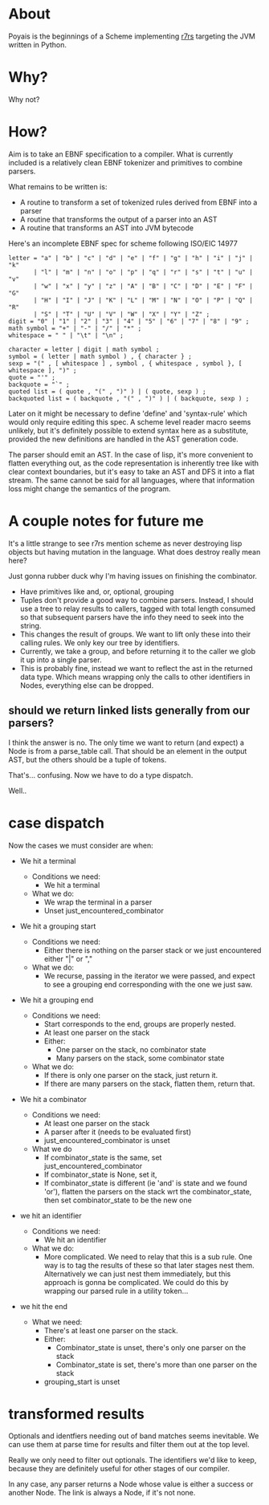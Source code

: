 # About

Poyais is the beginnings of a Scheme implementing [r7rs](https://r7rs.org) targeting the JVM written in Python.

# Why?

Why not?

# How?
Aim is to take an EBNF specification to a compiler. What is currently included is a relatively clean EBNF tokenizer and primitives to combine parsers.

What remains to be written is:
 - A routine to transform a set of tokenized rules derived from EBNF into a parser
 - A routine that transforms the output of a parser into an AST
 - A routine that transforms an AST into JVM bytecode
 
Here's an incomplete EBNF spec for scheme following ISO/EIC 14977
``` ebnf
letter = "a" | "b" | "c" | "d" | "e" | "f" | "g" | "h" | "i" | "j" | "k" 
       | "l" | "m" | "n" | "o" | "p" | "q" | "r" | "s" | "t" | "u" | "v"
       | "w" | "x" | "y" | "z" | "A" | "B" | "C" | "D" | "E" | "F" | "G"
       | "H" | "I" | "J" | "K" | "L" | "M" | "N" | "O" | "P" | "Q" | "R"
       | "S" | "T" | "U" | "V" | "W" | "X" | "Y" | "Z" ;
digit = "0" | "1" | "2" | "3" | "4" | "5" | "6" | "7" | "8" | "9" ;
math symbol = "+" | "-" | "/" | "*" ;
whitespace = " " | "\t" | "\n" ;

character = letter | digit | math symbol ;
symbol = ( letter | math symbol ) , { character } ;
sexp = "(" , [ whitespace ] , symbol , { whitespace , symbol }, [ whitespace ], ")" ;
quote = "'" ;
backquote = "`" ;
quoted list = ( quote , "(" , ")" ) | ( quote, sexp ) ;
backquoted list = ( backquote , "(" , ")" ) | ( backquote, sexp ) ;
```

Later on it might be necessary to define 'define' and 'syntax-rule' which would only require editing this spec. A scheme level reader macro seems unlikely, but it's definitely possible to extend syntax here as a substitute, provided the new definitions are handled in the AST generation code.

The parser should emit an AST. In the case of lisp, it's more convenient to flatten everything out, as the code representation is inherently tree like with clear context boundaries, but it's easy to take an AST and DFS it into a flat stream. The same cannot be said for all languages, where that information loss might change the semantics of the program.

# A couple notes for future me

It's a little strange to see r7rs mention scheme as never destroying lisp objects but having mutation in the language. What does destroy really mean here?

Just gonna rubber duck why I'm having issues on finishing the combinator.
- Have primitives like and, or, optional, grouping
- Tuples don't provide a good way to combine parsers. Instead, I should use a tree to relay results to callers, tagged with total length consumed so that subsequent parsers have the info they need to seek into the string.
- This changes the result of groups. We want to lift only these into their calling rules. We only key our tree by identifiers. 
- Currently, we take a group, and before returning it to the caller we glob it up into a single parser.
- This is probably fine, instead we want to reflect the ast in the returned data type. Which means wrapping only the calls to other identifiers in Nodes, everything else can be dropped.

## should we return linked lists generally from our parsers?
I think the answer is no. The only time we want to return (and expect) a Node is from a parse_table call. That should be an element in the output AST, but the others should be a tuple of tokens. 

That's... confusing. Now we have to do a type dispatch.

Well.. 


# case dispatch
Now the cases we must consider are when:
* We hit a terminal
  * Conditions we need:
    * We hit a terminal
  * What we do:
    * We wrap the terminal in a parser
    * Unset just_encountered\_combinator
    
* We hit a grouping start
  * Conditions we need:
    * Either there is nothing on the parser stack or we just encountered either "|" or ","
  * What we do:
    * We recurse, passing in the iterator we were passed, and expect to see a grouping end corresponding with the one we just saw.
    
* We hit a grouping end
  * Conditions we need:
    * Start corresponds to the end, groups are properly nested.
    * At least one parser on the stack
    * Either:
      * One parser on the stack, no combinator state
      * Many parsers on the stack, some combinator state
  * What we do:
    * If there is only one parser on the stack, just return it.
    * If there are many parsers on the stack, flatten them, return that.
    
* We hit a combinator
  * Conditions we need:
    * At least one parser on the stack
    * A parser after it (needs to be evaluated first)
    * just_encountered\_combinator is unset
  * What we do
    * If combinator_state is the same, set just\_encountered\_combinator
    * If combinator_state is None, set it,
    * If combinator_state is different (ie 'and' is state and we found 'or'), flatten the parsers on the stack wrt the combinator\_state, then set combinator\_state to be the new one

* we hit an identifier
  * Conditions we need:
    * We hit an identifier
  * What we do:
    * More complicated. We need to relay that this is a sub rule. One way is to tag the results of these so that later stages nest them. Alternatively we can just nest them immediately, but this approach is gonna be complicated. We could do this by wrapping our parsed rule in a utility token...
    

* we hit the end
  * What we need:
    * There's at least one parser on the stack.
    * Either:
      * Combinator_state is unset, there's only one parser on the stack
      * Combinator\_state is set, there's more than one parser on the stack
    * grouping_start is unset

# transformed results
Optionals and identfiers needing out of band matches seems inevitable. We can use them at parse time for results and filter them out at the top level.

Really we only need to filter out optionals. The identifiers we'd like to keep, because they are definitely useful for other stages of our compiler.

In any case, any parser returns a Node whose value is either a success or another Node. The link is always a Node, if it's not none.
